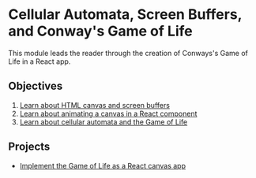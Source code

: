 # Cellular Automata, Screen Buffers, and Conway's Game of Life

This module leads the reader through the creation of Conways's Game of Life in a
React app.

## Objectives

1. [Learn about HTML canvas and screen buffers](objectives/canvas-buffers)
2. [Learn about animating a canvas in a React component](objectives/react-canvas-anim)
3. [Learn about cellular automata and the Game of Life](objectives/ca-life)


## Projects

* [Implement the Game of Life as a React canvas app](projects/life)
